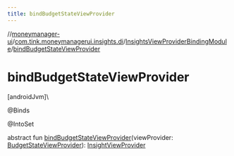 ```yaml
---
title: bindBudgetStateViewProvider
---
```

//[moneymanager-ui](../../../index.html)/[com.tink.moneymanagerui.insights.di](../index.html)/[InsightsViewProviderBindingModule](index.html)/[bindBudgetStateViewProvider](bind-budget-state-view-provider.html)



# bindBudgetStateViewProvider



[androidJvm]\




@Binds



@IntoSet



abstract fun [bindBudgetStateViewProvider](bind-budget-state-view-provider.html)(viewProvider: [BudgetStateViewProvider](../../com.tink.moneymanagerui.insights.viewproviders/-budget-state-view-provider/index.html)): [InsightViewProvider](../../com.tink.moneymanagerui.insights.viewproviders/-insight-view-provider/index.html)




